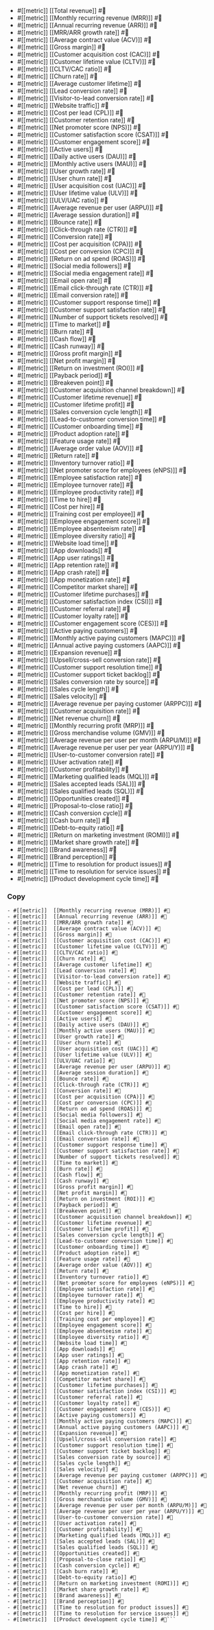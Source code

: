 
- #[[metric]]  [[Total revenue]] #🔖
- #[[metric]]  [[Monthly recurring revenue (MRR)]] #🔖
- #[[metric]]  [[Annual recurring revenue (ARR)]] #🔖
- #[[metric]]  [[MRR/ARR growth rate]] #🔖
- #[[metric]]  [[Average contract value (ACV)]] #🔖
- #[[metric]]  [[Gross margin]] #🔖
- #[[metric]]  [[Customer acquisition cost (CAC)]] #🔖
- #[[metric]]  [[Customer lifetime value (CLTV)]] #🔖
- #[[metric]]  [[CLTV/CAC ratio]] #🔖
- #[[metric]]  [[Churn rate]] #🔖
- #[[metric]]  [[Average customer lifetime]] #🔖
- #[[metric]]  [[Lead conversion rate]] #🔖
- #[[metric]]  [[Visitor-to-lead conversion rate]] #🔖
- #[[metric]]  [[Website traffic]] #🔖
- #[[metric]]  [[Cost per lead (CPL)]] #🔖
- #[[metric]]  [[Customer retention rate]] #🔖
- #[[metric]]  [[Net promoter score (NPS)]] #🔖
- #[[metric]]  [[Customer satisfaction score (CSAT)]] #🔖
- #[[metric]]  [[Customer engagement score]] #🔖
- #[[metric]]  [[Active users]] #🔖
- #[[metric]]  [[Daily active users (DAU)]] #🔖
- #[[metric]]  [[Monthly active users (MAU)]] #🔖
- #[[metric]]  [[User growth rate]] #🔖
- #[[metric]]  [[User churn rate]] #🔖
- #[[metric]]  [[User acquisition cost (UAC)]] #🔖
- #[[metric]]  [[User lifetime value (ULV)]] #🔖
- #[[metric]]  [[ULV/UAC ratio]] #🔖
- #[[metric]]  [[Average revenue per user (ARPU)]] #🔖
- #[[metric]]  [[Average session duration]] #🔖
- #[[metric]]  [[Bounce rate]] #🔖
- #[[metric]]  [[Click-through rate (CTR)]] #🔖
- #[[metric]]  [[Conversion rate]] #🔖
- #[[metric]]  [[Cost per acquisition (CPA)]] #🔖
- #[[metric]]  [[Cost per conversion (CPC)]] #🔖
- #[[metric]]  [[Return on ad spend (ROAS)]] #🔖
- #[[metric]]  [[Social media followers]] #🔖
- #[[metric]]  [[Social media engagement rate]] #🔖
- #[[metric]]  [[Email open rate]] #🔖
- #[[metric]]  [[Email click-through rate (CTR)]] #🔖
- #[[metric]]  [[Email conversion rate]] #🔖
- #[[metric]]  [[Customer support response time]] #🔖
- #[[metric]]  [[Customer support satisfaction rate]] #🔖
- #[[metric]]  [[Number of support tickets resolved]] #🔖
- #[[metric]]  [[Time to market]] #🔖
- #[[metric]]  [[Burn rate]] #🔖
- #[[metric]]  [[Cash flow]] #🔖
- #[[metric]]  [[Cash runway]] #🔖
- #[[metric]]  [[Gross profit margin]] #🔖
- #[[metric]]  [[Net profit margin]] #🔖
- #[[metric]]  [[Return on investment (ROI)]] #🔖
- #[[metric]]  [[Payback period]] #🔖
- #[[metric]]  [[Breakeven point]] #🔖
- #[[metric]]  [[Customer acquisition channel breakdown]] #🔖
- #[[metric]]  [[Customer lifetime revenue]] #🔖
- #[[metric]]  [[Customer lifetime profit]] #🔖
- #[[metric]]  [[Sales conversion cycle length]] #🔖
- #[[metric]]  [[Lead-to-customer conversion time]] #🔖
- #[[metric]]  [[Customer onboarding time]] #🔖
- #[[metric]]  [[Product adoption rate]] #🔖
- #[[metric]]  [[Feature usage rate]] #🔖
- #[[metric]]  [[Average order value (AOV)]] #🔖
- #[[metric]]  [[Return rate]] #🔖
- #[[metric]]  [[Inventory turnover ratio]] #🔖
- #[[metric]]  [[Net promoter score for employees (eNPS)]] #🔖
- #[[metric]]  [[Employee satisfaction rate]] #🔖
- #[[metric]]  [[Employee turnover rate]] #🔖
- #[[metric]]  [[Employee productivity rate]] #🔖
- #[[metric]]  [[Time to hire]] #🔖
- #[[metric]]  [[Cost per hire]] #🔖
- #[[metric]]  [[Training cost per employee]] #🔖
- #[[metric]]  [[Employee engagement score]] #🔖
- #[[metric]]  [[Employee absenteeism rate]] #🔖
- #[[metric]]  [[Employee diversity ratio]] #🔖
- #[[metric]]  [[Website load time]] #🔖
- #[[metric]]  [[App downloads]] #🔖
- #[[metric]]  [[App user ratings]] #🔖
- #[[metric]]  [[App retention rate]] #🔖
- #[[metric]]  [[App crash rate]] #🔖
- #[[metric]]  [[App monetization rate]] #🔖
- #[[metric]]  [[Competitor market share]] #🔖
- #[[metric]]  [[Customer lifetime purchases]] #🔖
- #[[metric]]  [[Customer satisfaction index (CSI)]] #🔖
- #[[metric]]  [[Customer referral rate]] #🔖
- #[[metric]]  [[Customer loyalty rate]] #🔖
- #[[metric]]  [[Customer engagement score (CES)]] #🔖
- #[[metric]]  [[Active paying customers]] #🔖
- #[[metric]]  [[Monthly active paying customers (MAPC)]] #🔖
- #[[metric]]  [[Annual active paying customers (AAPC)]] #🔖
- #[[metric]]  [[Expansion revenue]] #🔖
- #[[metric]]  [[Upsell/cross-sell conversion rate]] #🔖
- #[[metric]]  [[Customer support resolution time]] #🔖
- #[[metric]]  [[Customer support ticket backlog]] #🔖
- #[[metric]]  [[Sales conversion rate by source]] #🔖
- #[[metric]]  [[Sales cycle length]] #🔖
- #[[metric]]  [[Sales velocity]] #🔖
- #[[metric]]  [[Average revenue per paying customer (ARPPC)]] #🔖
- #[[metric]]  [[Customer acquisition rate]] #🔖
- #[[metric]]  [[Net revenue churn]] #🔖
- #[[metric]]  [[Monthly recurring profit (MRP)]] #🔖
- #[[metric]]  [[Gross merchandise volume (GMV)]] #🔖
- #[[metric]]  [[Average revenue per user per month (ARPU/M)]] #🔖
- #[[metric]]  [[Average revenue per user per year (ARPU/Y)]] #🔖
- #[[metric]]  [[User-to-customer conversion rate]] #🔖
- #[[metric]]  [[User activation rate]] #🔖
- #[[metric]]  [[Customer profitability]] #🔖
- #[[metric]]  [[Marketing qualified leads (MQL)]] #🔖
- #[[metric]]  [[Sales accepted leads (SAL)]] #🔖
- #[[metric]]  [[Sales qualified leads (SQL)]] #🔖
- #[[metric]]  [[Opportunities created]] #🔖
- #[[metric]]  [[Proposal-to-close ratio]] #🔖
- #[[metric]]  [[Cash conversion cycle]] #🔖
- #[[metric]]  [[Cash burn rate]] #🔖
- #[[metric]]  [[Debt-to-equity ratio]] #🔖
- #[[metric]]  [[Return on marketing investment (ROMI)]] #🔖
- #[[metric]]  [[Market share growth rate]] #🔖
- #[[metric]]  [[Brand awareness]] #🔖
- #[[metric]]  [[Brand perception]] #🔖
- #[[metric]]  [[Time to resolution for product issues]] #🔖
- #[[metric]]  [[Time to resolution for service issues]] #🔖
- #[[metric]]  [[Product development cycle time]] #🔖
### Copy
```- #[[metric]]  [[Total revenue]] #🔖
- #[[metric]]  [[Monthly recurring revenue (MRR)]] #🔖
- #[[metric]]  [[Annual recurring revenue (ARR)]] #🔖
- #[[metric]]  [[MRR/ARR growth rate]] #🔖
- #[[metric]]  [[Average contract value (ACV)]] #🔖
- #[[metric]]  [[Gross margin]] #🔖
- #[[metric]]  [[Customer acquisition cost (CAC)]] #🔖
- #[[metric]]  [[Customer lifetime value (CLTV)]] #🔖
- #[[metric]]  [[CLTV/CAC ratio]] #🔖
- #[[metric]]  [[Churn rate]] #🔖
- #[[metric]]  [[Average customer lifetime]] #🔖
- #[[metric]]  [[Lead conversion rate]] #🔖
- #[[metric]]  [[Visitor-to-lead conversion rate]] #🔖
- #[[metric]]  [[Website traffic]] #🔖
- #[[metric]]  [[Cost per lead (CPL)]] #🔖
- #[[metric]]  [[Customer retention rate]] #🔖
- #[[metric]]  [[Net promoter score (NPS)]] #🔖
- #[[metric]]  [[Customer satisfaction score (CSAT)]] #🔖
- #[[metric]]  [[Customer engagement score]] #🔖
- #[[metric]]  [[Active users]] #🔖
- #[[metric]]  [[Daily active users (DAU)]] #🔖
- #[[metric]]  [[Monthly active users (MAU)]] #🔖
- #[[metric]]  [[User growth rate]] #🔖
- #[[metric]]  [[User churn rate]] #🔖
- #[[metric]]  [[User acquisition cost (UAC)]] #🔖
- #[[metric]]  [[User lifetime value (ULV)]] #🔖
- #[[metric]]  [[ULV/UAC ratio]] #🔖
- #[[metric]]  [[Average revenue per user (ARPU)]] #🔖
- #[[metric]]  [[Average session duration]] #🔖
- #[[metric]]  [[Bounce rate]] #🔖
- #[[metric]]  [[Click-through rate (CTR)]] #🔖
- #[[metric]]  [[Conversion rate]] #🔖
- #[[metric]]  [[Cost per acquisition (CPA)]] #🔖
- #[[metric]]  [[Cost per conversion (CPC)]] #🔖
- #[[metric]]  [[Return on ad spend (ROAS)]] #🔖
- #[[metric]]  [[Social media followers]] #🔖
- #[[metric]]  [[Social media engagement rate]] #🔖
- #[[metric]]  [[Email open rate]] #🔖
- #[[metric]]  [[Email click-through rate (CTR)]] #🔖
- #[[metric]]  [[Email conversion rate]] #🔖
- #[[metric]]  [[Customer support response time]] #🔖
- #[[metric]]  [[Customer support satisfaction rate]] #🔖
- #[[metric]]  [[Number of support tickets resolved]] #🔖
- #[[metric]]  [[Time to market]] #🔖
- #[[metric]]  [[Burn rate]] #🔖
- #[[metric]]  [[Cash flow]] #🔖
- #[[metric]]  [[Cash runway]] #🔖
- #[[metric]]  [[Gross profit margin]] #🔖
- #[[metric]]  [[Net profit margin]] #🔖
- #[[metric]]  [[Return on investment (ROI)]] #🔖
- #[[metric]]  [[Payback period]] #🔖
- #[[metric]]  [[Breakeven point]] #🔖
- #[[metric]]  [[Customer acquisition channel breakdown]] #🔖
- #[[metric]]  [[Customer lifetime revenue]] #🔖
- #[[metric]]  [[Customer lifetime profit]] #🔖
- #[[metric]]  [[Sales conversion cycle length]] #🔖
- #[[metric]]  [[Lead-to-customer conversion time]] #🔖
- #[[metric]]  [[Customer onboarding time]] #🔖
- #[[metric]]  [[Product adoption rate]] #🔖
- #[[metric]]  [[Feature usage rate]] #🔖
- #[[metric]]  [[Average order value (AOV)]] #🔖
- #[[metric]]  [[Return rate]] #🔖
- #[[metric]]  [[Inventory turnover ratio]] #🔖
- #[[metric]]  [[Net promoter score for employees (eNPS)]] #🔖
- #[[metric]]  [[Employee satisfaction rate]] #🔖
- #[[metric]]  [[Employee turnover rate]] #🔖
- #[[metric]]  [[Employee productivity rate]] #🔖
- #[[metric]]  [[Time to hire]] #🔖
- #[[metric]]  [[Cost per hire]] #🔖
- #[[metric]]  [[Training cost per employee]] #🔖
- #[[metric]]  [[Employee engagement score]] #🔖
- #[[metric]]  [[Employee absenteeism rate]] #🔖
- #[[metric]]  [[Employee diversity ratio]] #🔖
- #[[metric]]  [[Website load time]] #🔖
- #[[metric]]  [[App downloads]] #🔖
- #[[metric]]  [[App user ratings]] #🔖
- #[[metric]]  [[App retention rate]] #🔖
- #[[metric]]  [[App crash rate]] #🔖
- #[[metric]]  [[App monetization rate]] #🔖
- #[[metric]]  [[Competitor market share]] #🔖
- #[[metric]]  [[Customer lifetime purchases]] #🔖
- #[[metric]]  [[Customer satisfaction index (CSI)]] #🔖
- #[[metric]]  [[Customer referral rate]] #🔖
- #[[metric]]  [[Customer loyalty rate]] #🔖
- #[[metric]]  [[Customer engagement score (CES)]] #🔖
- #[[metric]]  [[Active paying customers]] #🔖
- #[[metric]]  [[Monthly active paying customers (MAPC)]] #🔖
- #[[metric]]  [[Annual active paying customers (AAPC)]] #🔖
- #[[metric]]  [[Expansion revenue]] #🔖
- #[[metric]]  [[Upsell/cross-sell conversion rate]] #🔖
- #[[metric]]  [[Customer support resolution time]] #🔖
- #[[metric]]  [[Customer support ticket backlog]] #🔖
- #[[metric]]  [[Sales conversion rate by source]] #🔖
- #[[metric]]  [[Sales cycle length]] #🔖
- #[[metric]]  [[Sales velocity]] #🔖
- #[[metric]]  [[Average revenue per paying customer (ARPPC)]] #🔖
- #[[metric]]  [[Customer acquisition rate]] #🔖
- #[[metric]]  [[Net revenue churn]] #🔖
- #[[metric]]  [[Monthly recurring profit (MRP)]] #🔖
- #[[metric]]  [[Gross merchandise volume (GMV)]] #🔖
- #[[metric]]  [[Average revenue per user per month (ARPU/M)]] #🔖
- #[[metric]]  [[Average revenue per user per year (ARPU/Y)]] #🔖
- #[[metric]]  [[User-to-customer conversion rate]] #🔖
- #[[metric]]  [[User activation rate]] #🔖
- #[[metric]]  [[Customer profitability]] #🔖
- #[[metric]]  [[Marketing qualified leads (MQL)]] #🔖
- #[[metric]]  [[Sales accepted leads (SAL)]] #🔖
- #[[metric]]  [[Sales qualified leads (SQL)]] #🔖
- #[[metric]]  [[Opportunities created]] #🔖
- #[[metric]]  [[Proposal-to-close ratio]] #🔖
- #[[metric]]  [[Cash conversion cycle]] #🔖
- #[[metric]]  [[Cash burn rate]] #🔖
- #[[metric]]  [[Debt-to-equity ratio]] #🔖
- #[[metric]]  [[Return on marketing investment (ROMI)]] #🔖
- #[[metric]]  [[Market share growth rate]] #🔖
- #[[metric]]  [[Brand awareness]] #🔖
- #[[metric]]  [[Brand perception]] #🔖
- #[[metric]]  [[Time to resolution for product issues]] #🔖
- #[[metric]]  [[Time to resolution for service issues]] #🔖
- #[[metric]]  [[Product development cycle time]] #🔖```

